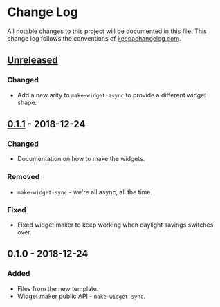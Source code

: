 # Change Log
All notable changes to this project will be documented in this file. This change log follows the conventions of [keepachangelog.com](http://keepachangelog.com/).

## [Unreleased]
### Changed
- Add a new arity to `make-widget-async` to provide a different widget shape.

## [0.1.1] - 2018-12-24
### Changed
- Documentation on how to make the widgets.

### Removed
- `make-widget-sync` - we're all async, all the time.

### Fixed
- Fixed widget maker to keep working when daylight savings switches over.

## 0.1.0 - 2018-12-24
### Added
- Files from the new template.
- Widget maker public API - `make-widget-sync`.

[Unreleased]: https://github.com/your-name/laconic-utils/compare/0.1.1...HEAD
[0.1.1]: https://github.com/your-name/laconic-utils/compare/0.1.0...0.1.1
